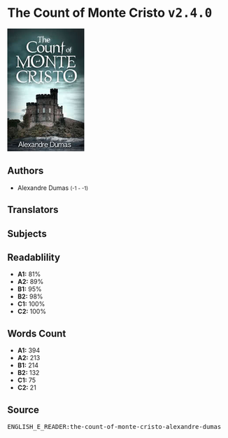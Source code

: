 # The Count of Monte Cristo <kbd>v2.4.0</kbd>

![](./cover.medium.jpg "")

## Authors


 - Alexandre Dumas <small>(-1 - -1)</small>

## Translators



## Subjects



## Readablility


 - **A1:** 81%
 - **A2:** 89%
 - **B1:** 95%
 - **B2:** 98%
 - **C1:** 100%
 - **C2:** 100%

## Words Count


 - **A1:** 394
 - **A2:** 213
 - **B1:** 214
 - **B2:** 132
 - **C1:** 75
 - **C2:** 21

## Source


<kbd>ENGLISH_E_READER:the-count-of-monte-cristo-alexandre-dumas</kbd>
